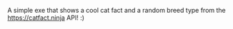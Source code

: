 A simple exe that shows a cool cat fact and a random breed type from the https://catfact.ninja API! :)
